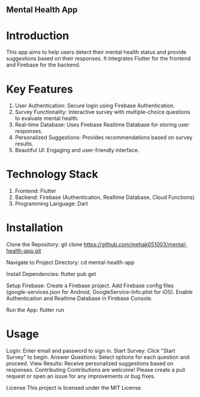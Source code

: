 ## Mental Health App
# Introduction
This app aims to help users detect their mental health status and provide suggestions based on their responses. It integrates Flutter for the frontend and Firebase for the backend.

# Key Features
1. User Authentication: Secure login using Firebase Authentication.
2. Survey Functionality: Interactive survey with multiple-choice questions to evaluate mental health.
3. Real-time Database: Uses Firebase Realtime Database for storing user responses.
4. Personalized Suggestions: Provides recommendations based on survey results.
5. Beautiful UI: Engaging and user-friendly interface.
   
# Technology Stack
1. Frontend: Flutter
2. Backend: Firebase (Authentication, Realtime Database, Cloud Functions)
3. Programming Language: Dart
   
# Installation
Clone the Repository:
git clone https://github.com/mehak051003/mental-health-app.git

Navigate to Project Directory:
cd mental-health-app

Install Dependencies:
flutter pub get

Setup Firebase:
Create a Firebase project.
Add Firebase config files (google-services.json for Android, GoogleService-Info.plist for iOS).
Enable Authentication and Realtime Database in Firebase Console.

Run the App:
flutter run

# Usage
Login:
Enter email and password to sign in.
Start Survey:
Click "Start Survey" to begin.
Answer Questions:
Select options for each question and proceed.
View Results:
Receive personalized suggestions based on responses.
Contributing
Contributions are welcome! Please create a pull request or open an issue for any improvements or bug fixes.

License
This project is licensed under the MIT License.
